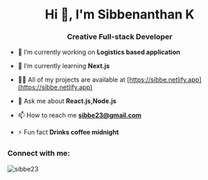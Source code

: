 <h1 align="center">Hi 👋, I'm Sibbenanthan K</h1>
<h3 align="center">Creative Full-stack Developer</h3>


- 🔭 I’m currently working on **Logistics based application**

- 🌱 I’m currently learning **Next.js**

- 👨‍💻 All of my projects are available at [https://sibbe.netlify.app](https://sibbe.netlify.app)

- 💬 Ask me about **React.js,Node.js**

- 📫 How to reach me **sibbe23@gmail.com**

- ⚡ Fun fact **Drinks coffee midnight**

<h3 align="left">Connect with me:</h3>
<p align="left">
</p>

<p><img align="left" src="https://github-readme-stats.vercel.app/api/top-langs?username=sibbe23&show_icons=true&locale=en&layout=compact" alt="sibbe23" /></p>

